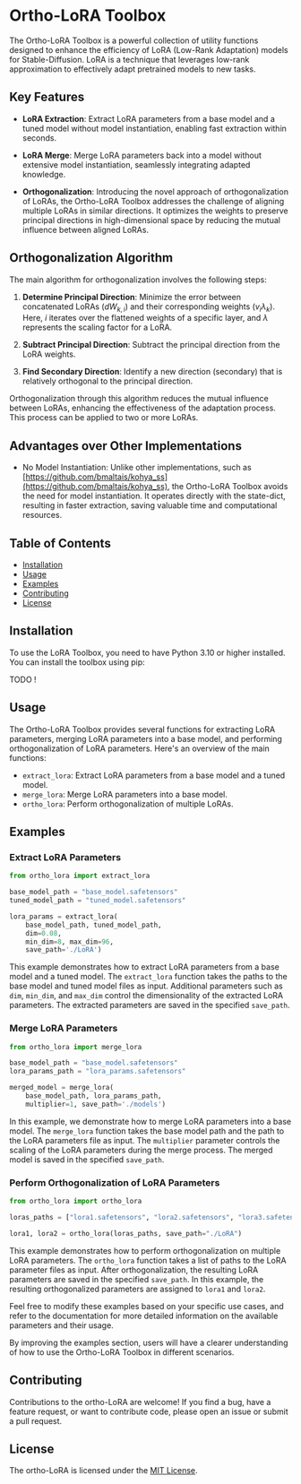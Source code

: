 # Ortho-LoRA Toolbox

The Ortho-LoRA Toolbox is a powerful collection of utility functions designed to enhance the efficiency of LoRA (Low-Rank Adaptation) models for Stable-Diffusion. LoRA is a technique that leverages low-rank approximation to effectively adapt pretrained models to new tasks.

## Key Features

- **LoRA Extraction**: Extract LoRA parameters from a base model and a tuned model without model instantiation, enabling fast extraction within seconds.

- **LoRA Merge**: Merge LoRA parameters back into a model without extensive model instantiation, seamlessly integrating adapted knowledge.

- **Orthogonalization**: Introducing the novel approach of orthogonalization of LoRAs, the Ortho-LoRA Toolbox addresses the challenge of aligning multiple LoRAs in similar directions. It optimizes the weights to preserve principal directions in high-dimensional space by reducing the mutual influence between aligned LoRAs.

## Orthogonalization Algorithm

The main algorithm for orthogonalization involves the following steps:

1. **Determine Principal Direction**: Minimize the error between concatenated LoRAs ($dW_{k,i}$) and their corresponding weights ($v_i \lambda_k$). Here, $i$ iterates over the flattened weights of a specific layer, and $\lambda$ represents the scaling factor for a LoRA.

2. **Subtract Principal Direction**: Subtract the principal direction from the LoRA weights.

3. **Find Secondary Direction**: Identify a new direction (secondary) that is relatively orthogonal to the principal direction.

Orthogonalization through this algorithm reduces the mutual influence between LoRAs, enhancing the effectiveness of the adaptation process. This process can be applied to two or more LoRAs.

## Advantages over Other Implementations

- No Model Instantiation: Unlike other implementations, such as [https://github.com/bmaltais/kohya_ss](https://github.com/bmaltais/kohya_ss), the Ortho-LoRA Toolbox avoids the need for model instantiation. It operates directly with the state-dict, resulting in faster extraction, saving valuable time and computational resources.

## Table of Contents

- [Installation](#installation)
- [Usage](#usage)
- [Examples](#examples)
- [Contributing](#contributing)
- [License](#license)

## Installation

To use the LoRA Toolbox, you need to have Python 3.10 or higher installed. You can install the toolbox using pip:

TODO !

## Usage

The Ortho-LoRA Toolbox provides several functions for extracting LoRA parameters, merging LoRA parameters into a base model, and performing orthogonalization of LoRA parameters. Here's an overview of the main functions:

- `extract_lora`: Extract LoRA parameters from a base model and a tuned model.
- `merge_lora`: Merge LoRA parameters into a base model.
- `ortho_lora`: Perform orthogonalization of multiple LoRAs.

## Examples

### Extract LoRA Parameters

```python
from ortho_lora import extract_lora

base_model_path = "base_model.safetensors"
tuned_model_path = "tuned_model.safetensors"

lora_params = extract_lora(
    base_model_path, tuned_model_path,
    dim=0.08,
    min_dim=8, max_dim=96,
    save_path='./LoRA')

```

This example demonstrates how to extract LoRA parameters from a base model and a tuned model. The `extract_lora` function takes the paths to the base model and tuned model files as input. Additional parameters such as `dim`, `min_dim`, and `max_dim` control the dimensionality of the extracted LoRA parameters. The extracted parameters are saved in the specified `save_path`.

### Merge LoRA Parameters

```python
from ortho_lora import merge_lora

base_model_path = "base_model.safetensors"
lora_params_path = "lora_params.safetensors"

merged_model = merge_lora(
    base_model_path, lora_params_path,
    multiplier=1, save_path='./models')

```

In this example, we demonstrate how to merge LoRA parameters into a base model. The `merge_lora` function takes the base model path and the path to the LoRA parameters file as input. The `multiplier` parameter controls the scaling of the LoRA parameters during the merge process. The merged model is saved in the specified `save_path`.

### Perform Orthogonalization of LoRA Parameters

```python
from ortho_lora import ortho_lora

loras_paths = ["lora1.safetensors", "lora2.safetensors", "lora3.safetensors"]

lora1, lora2 = ortho_lora(loras_paths, save_path="./LoRA")
```

This example demonstrates how to perform orthogonalization on multiple LoRA parameters. The `ortho_lora` function takes a list of paths to the LoRA parameter files as input. After orthogonalization, the resulting LoRA parameters are saved in the specified `save_path`. In this example, the resulting orthogonalized parameters are assigned to `lora1` and `lora2`.

Feel free to modify these examples based on your specific use cases, and refer to the documentation for more detailed information on the available parameters and their usage.

By improving the examples section, users will have a clearer understanding of how to use the Ortho-LoRA Toolbox in different scenarios.

## Contributing

Contributions to the ortho-LoRA are welcome! If you find a bug, have a feature request, or want to contribute code, please open an issue or submit a pull request.

## License

The ortho-LoRA is licensed under the [MIT License](LICENSE).
